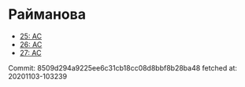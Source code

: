 # Райманова
- [25: AC](25.md)
- [26: AC](26.md)
- [27: AC](27.md)

Commit: 8509d294a9225ee6c31cb18cc08d8bbf8b28ba48
 fetched at: 20201103-103239
